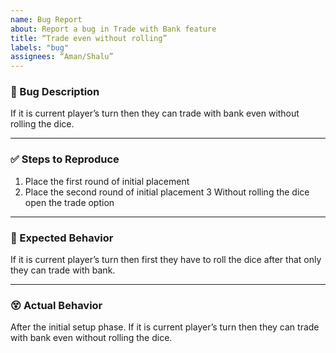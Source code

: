```yaml
---
name: Bug Report
about: Report a bug in Trade with Bank feature
title: “Trade even without rolling”
labels: "bug"
assignees: “Aman/Shalu”
---
```


### 🐛 Bug Description

If it is current player’s turn then they can trade with bank even without rolling the dice.

---

### ✅ Steps to Reproduce

1. Place the first round of initial placement
2. Place the second round of initial placement
3 Without rolling the dice open the trade option
---

### 🤔 Expected Behavior

If it is current player’s turn then first they have to roll the dice after that only they can trade with bank.

---

### 😵 Actual Behavior

After the initial setup phase.
If it is current player’s turn then they can trade with bank even without rolling the dice.
